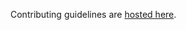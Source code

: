 Contributing guidelines are [hosted here](https://natario1.github.io/CameraView/extra/contributing).